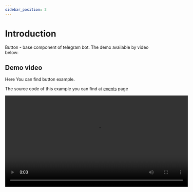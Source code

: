 ```yaml
---
sidebar_position: 2
---
```


# Introduction

Button - base component of telegram bot. The demo available by video below:

## Demo video

Here You can find button example.

The source code of this example you can find at [events](./button/events) page

<video width="600" controls autoPlay>
  <source src="/videos/button-demo.ogg" type="video/ogg" />
</video>
